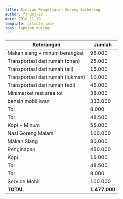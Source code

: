 ```yaml
---
title: Rincian Pengeluaran Survey Gathering
author: ft-umj-iv
date: 2018-11-19
template: article.jade
tags: laporan-outing
---
```


| Keterangan						              | Jumlah				  |
|------------------------------------	| ---------------	|
| Makan siang + minum berangkat       |	 98.000 				|
| Transportasi dari rumah (chen)      |	 25.000 				|
| Transportasi dari rumah (ali)       |	 15.000 				|
| Transportasi dari rumah (lukman)    |	 10.000 				|
| Transportasi dari rumah (edi)       |	 45.000 				|
| Minimarket rest area tol            |	 38.000 				|
| bensin mobil Iwan                   |	333.000 				|
| Tol                                 |	  8.000 				|
| Tol                                 |	 48.500 				|
| Kopi + Minum                        |	 55.000 				|
| Nasi Goreng Malam                   |	100.000 				|
| Makan Siang                         |	 80.000 				|
| Penginapan                          |	450.000 				|
| Kopi                                |	 15.000 				|
| Tol                                 |	 48.500 				|
| Tol                                 |	  8.000 				|
| Service Mobil                       |	100.000 				|
| **TOTAL**                           |	**1.477.000** 	|
